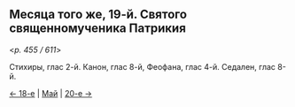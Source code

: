 
## Месяца того же, 19-й. Святого священномученика Патрикия

<*p. 455 / 611*>

Стихиры, глас 2-й. Канон, глас 8-й, Феофана, глас 4-й. Седален, глас 8-й.  

[← 18-е](05_18_EUR.ru.md) | [Май](README.md#19-й) | [20-е →](05_20_EUR.ru.md)
